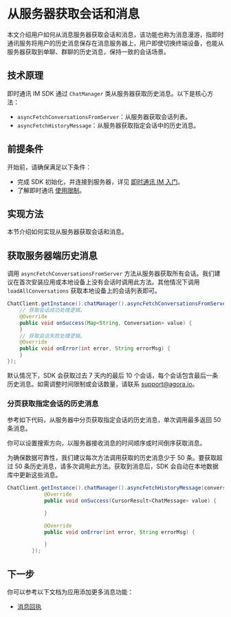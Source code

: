 # 从服务器获取会话和消息

本文介绍用户如何从消息服务器获取会话和消息，该功能也称为消息漫游，指即时通讯服务将用户的历史消息保存在消息服务器上，用户即使切换终端设备，也能从服务器获取到单聊、群聊的历史消息，保持一致的会话场景。

## 技术原理

即时通讯 IM SDK 通过 `ChatManager` 类从服务器获取历史消息。以下是核心方法：

- `asyncFetchConversationsFromServer`：从服务器获取会话列表。
- `asyncFetchHistoryMessage`：从服务器获取指定会话中的历史消息。

## 前提条件

开始前，请确保满足以下条件：

- 完成 SDK 初始化，并连接到服务器，详见 [即时通讯 IM 入门](./agora_chat_get_started_android?platform=Android)。
- 了解即时通讯 [使用限制](./agora_chat_limitation?platform=Android)。

## 实现方法

本节介绍如何实现从服务器获取会话和消息。

## 获取服务器端历史消息

调用 `asyncFetchConversationsFromServer` 方法从服务器获取所有会话。我们建议在首次安装应用或本地设备上没有会话时调用此方法。其他情况下调用 `loadAllConversations` 获取本地设备上的会话列表即可。

```java
ChatClient.getInstance().chatManager().asyncFetchConversationsFromServer(new ValueCallBack<Map<String, Conversation>>() {
    // 获取会话成功处理逻辑。
    @Override
    public void onSuccess(Map<String, Conversation> value) {
    }
    // 获取会话失败处理逻辑。
    @Override
    public void onError(int error, String errorMsg) {
    }
});
```

默认情况下，SDK 会获取过去 7 天内的最后 10 个会话，每个会话包含最后一条历史消息。如需调整时间限制或会话数量，请联系 [support@agora.io](mailto:support@agora.io)。

### 分页获取指定会话的历史消息

参考如下代码，从服务器中分页获取指定会话的历史消息，单次调用最多返回 50 条消息。

你可以设置搜索方向，以服务器接收消息的时间顺序或时间倒序获取消息。

为确保数据可靠性，我们建议每次方法调用获取的历史消息少于 50 条。要获取超过 50 条历史消息，请多次调用此方法。获取到消息后，SDK 会自动在本地数据库中更新这些消息。

```java
ChatClient.getInstance().chatManager().asyncFetchHistoryMessage(conversationId, conversationType, pageSize, startMsgId, new ValueCallBack<CursorResult<ChatMessage>>() {
            @Override
            public void onSuccess(CursorResult<ChatMessage> value) {

            }

            @Override
            public void onError(int error, String errorMsg) {

            }
        });
```

## 下一步

你可以参考以下文档为应用添加更多消息功能：

- [消息回执](./agora_chat_message_receipt_android?platform=Android)